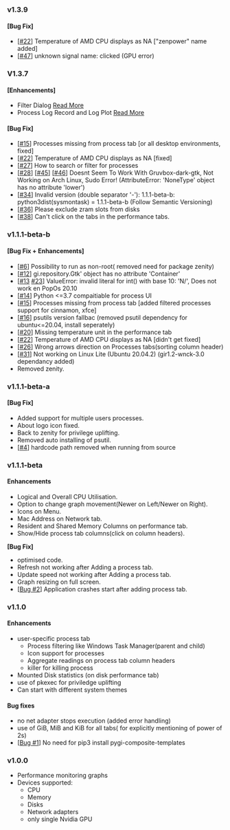 ### v1.3.9
#### [Bug Fix]
- [[#22](https://github.com/KrispyCamel4u/SysMonTask/issues/22)] Temperature of AMD CPU displays as NA ["zenpower" name added]
- [[#47](https://github.com/KrispyCamel4u/SysMonTask/issues/47)] unknown signal name: clicked (GPU error)

### V1.3.7
#### [Enhancements]
- Filter Dialog [Read More](https://github.com/KrispyCamel4u/SysMonTask/blob/master/DOCS.md)
- Process Log Record and Log Plot [Read More](https://github.com/KrispyCamel4u/SysMonTask/blob/master/DOCS.md)
#### [Bug Fix]
- [[#15]((https://github.com/KrispyCamel4u/SysMonTask/issues/15))] Processes missing from process tab [or all desktop environments, fixed]
- [[#22](https://github.com/KrispyCamel4u/SysMonTask/issues/22)] Temperature of AMD CPU displays as NA [fixed]
- [[#27](https://github.com/KrispyCamel4u/SysMonTask/issues/27)] How to search or filter for processes
- [[#28](https://github.com/KrispyCamel4u/SysMonTask/issues/28)] [[#45](https://github.com/KrispyCamel4u/SysMonTask/issues/45)] [[#46](https://github.com/KrispyCamel4u/SysMonTask/issues/46)] Doesnt Seem To Work With Gruvbox-dark-gtk, Not Working on Arch Linux, Sudo Error! (AttributeError: 'NoneType' object has no attribute 'lower')
- [[#34](https://github.com/KrispyCamel4u/SysMonTask/issues/34)] Invalid version (double separator '-'): 1.1.1-beta-b: python3dist(sysmontask) = 1.1.1-beta-b (Follow Semantic Versioning)
- [[#36](https://github.com/KrispyCamel4u/SysMonTask/issues/36)] Please exclude zram slots from disks
- [[#38](https://github.com/KrispyCamel4u/SysMonTask/issues/38)] Can't click on the tabs in the performance tabs.


### v1.1.1-beta-b 
#### [Bug Fix + Enhancements]
- [[#6](https://github.com/KrispyCamel4u/SysMonTask/issues/6)] Possibility to run as non-root( removed need for package zenity)
- [[#12](https://github.com/KrispyCamel4u/SysMonTask/issues/12)] gi.repository.Gtk' object has no attribute 'Container'
- [[#13](https://github.com/KrispyCamel4u/SysMonTask/issues/13) [#23](https://github.com/KrispyCamel4u/SysMonTask/issues/23)] ValueError: invalid literal for int() with base 10: 'N/', Does not work en PopOs 20.10
- [[#14](https://github.com/KrispyCamel4u/SysMonTask/pull/14)] Python <=3.7 compaitiable for process UI 
- [[#15]()] Processes missing from process tab [added filtered processes support for cinnamon, xfce]
- [[#16](https://github.com/KrispyCamel4u/SysMonTask/issues/16)] psutils version fallbac (removed psutil dependency for ubuntu<=20.04, install seperately)
- [[#20](https://github.com/KrispyCamel4u/SysMonTask/issues/20)] Missing temperature unit in the performance tab
- [[#22](https://github.com/KrispyCamel4u/SysMonTask/issues/22)] Temperature of AMD CPU displays as NA [didn't get fixed]
- [[#26](https://github.com/KrispyCamel4u/SysMonTask/issues/26)] Wrong arrows direction on Processes tabs(sorting column header)
- [[#31](https://github.com/KrispyCamel4u/SysMonTask/issues/31)] Not working on Linux Lite (Ubuntu 20.04.2) (gir1.2-wnck-3.0 dependancy added)
- Removed zenity.

### v1.1.1-beta-a
#### [Bug Fix]
  * Added support for multiple users processes.
  * About logo icon fixed.
  * Back to zenity for privilege uplifting.
  * Removed auto installing of psutil.
  * [[#4](https://github.com/KrispyCamel4u/SysMonTask/pull/4)] hardcode path removed when running from source 

### v1.1.1-beta
#### Enhancements
- Logical and Overall CPU Utilisation.
- Option to change graph movement(Newer on Left/Newer on Right).
- Icons on Menu.
- Mac Address on Network tab.
- Resident and Shared Memory Columns on performance tab.
- Show/Hide process tab columns(click on column headers).

**[Bug Fix]**
- optimised code.
- Refresh not working after Adding a process tab. 
- Update speed not working after Adding a process tab.
- Graph resizing on full screen.
- [[Bug #2](https://github.com/KrispyCamel4u/SysMonTask/issues/2)] Application crashes start after adding process tab. 

### v1.1.0
#### Enhancements
- user-specific process tab
  * Process filtering like Windows Task Manager(parent and child)
  * Icon support for processes
  * Aggregate readings on process tab column headers
  * killer for killing process
- Mounted Disk statistics (on disk performance tab)
- use of pkexec for priviledge uplifting
- Can start with different system themes

#### Bug fixes
- no net adapter stops execution (added error handling)
- use of GiB, MiB and KiB for all tabs( for explicitly mentioning of power of 2s)
- [[Bug #1](https://github.com/KrispyCamel4u/SysMonTask/issues/1)] No need for pip3 install pygi-composite-templates

### v1.0.0
- Performance monitoring graphs
- Devices supported:
  * CPU
  * Memory
  * Disks
  * Network adapters
  * only single Nvidia GPU
